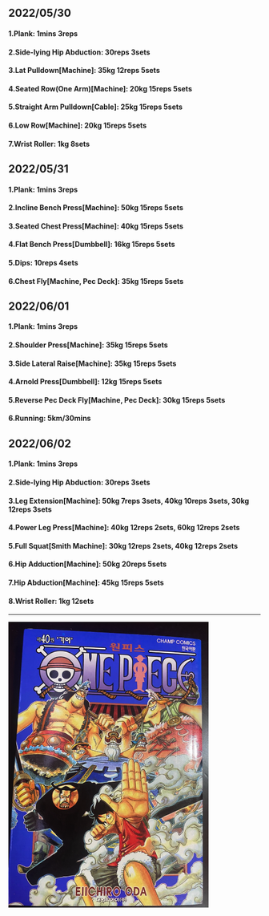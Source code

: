 ## 2022/05/30
#### 1.Plank: 1mins 3reps
#### 2.Side-lying Hip Abduction: 30reps 3sets
#### 3.Lat Pulldown\[Machine\]: 35kg 12reps 5sets
#### 4.Seated Row(One Arm)\[Machine\]: 20kg 15reps 5sets
#### 5.Straight Arm Pulldown\[Cable\]: 25kg 15reps 5sets
#### 6.Low Row\[Machine\]: 20kg 15reps 5sets
#### 7.Wrist Roller: 1kg 8sets

## 2022/05/31
#### 1.Plank: 1mins 3reps
#### 2.Incline Bench Press\[Machine\]: 50kg 15reps 5sets
#### 3.Seated Chest Press\[Machine\]: 40kg 15reps 5sets
#### 4.Flat Bench Press\[Dumbbell\]: 16kg 15reps 5sets
#### 5.Dips: 10reps 4sets
#### 6.Chest Fly\[Machine, Pec Deck\]: 35kg 15reps 5sets

## 2022/06/01
#### 1.Plank: 1mins 3reps
#### 2.Shoulder Press\[Machine\]: 35kg 15reps 5sets
#### 3.Side Lateral Raise\[Machine\]: 35kg 15reps 5sets
#### 4.Arnold Press\[Dumbbell\]: 12kg 15reps 5sets
#### 5.Reverse Pec Deck Fly\[Machine, Pec Deck\]: 30kg 15reps 5sets
#### 6.Running: 5km/30mins

## 2022/06/02
#### 1.Plank: 1mins 3reps
#### 2.Side-lying Hip Abduction: 30reps 3sets
#### 3.Leg Extension\[Machine\]: 50kg 7reps 3sets, 40kg 10reps 3sets, 30kg 12reps 3sets 
#### 4.Power Leg Press\[Machine\]: 40kg 12reps 2sets, 60kg 12reps 2sets 
#### 5.Full Squat\[Smith Machine\]: 30kg 12reps 2sets, 40kg 12reps 2sets
#### 6.Hip Adduction\[Machine\]: 50kg 20reps 5sets
#### 7.Hip Abduction\[Machine\]: 45kg 15reps 5sets
#### 8.Wrist Roller: 1kg 12sets

---

<img src='../_resources/__040.png' width='400px' />

